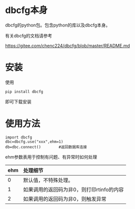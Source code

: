 # dbcfg本身

dbcfg的python包。包含python的库以及dbcfg本身。

有关dbcfg的文档请参考

https://gitee.com/chenc224/dbcfg/blob/master/README.md

# 安装

使用

```
pip install dbcfg
```
即可下载安装

# 使用方法

```
import dbcfg
dbc=dbcfg.use("xxx",ehm=1)
db=dbc.connect()        #返回数据库连接
```
ehm参数表用于控制有问题、有异常时如何处理

|ehm|处理细节|
|:--|:--|
|0|默认值，不特殊处理。|
|1|如果调用的返回码为非0，则打印rtinfo的内容|
|2|如果调用的返回码为非0，则触发异常|
